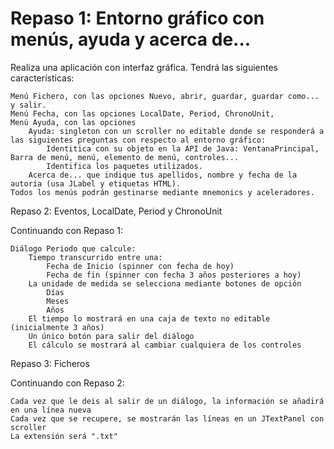 # Repaso 1: Entorno gráfico con menús, ayuda y acerca de...

Realiza una aplicación con interfaz gráfica. Tendrá las siguientes características:

    Menú Fichero, con las opciones Nuevo, abrir, guardar, guardar como... y salir. 
    Menú Fecha, con las opciones LocalDate, Period, ChronoUnit,
    Menú Ayuda, con las opciones
        Ayuda: singleton con un scroller no editable donde se responderá a las siguientes preguntas con respecto al entorno gráfico:
            Identitica con su objeto en la API de Java: VentanaPrincipal, Barra de menú, menú, elemento de menú, controles...
            Identifica los paquetes utilizados.
        Acerca de... que indique tus apellidos, nombre y fecha de la autoría (usa JLabel y etiquetas HTML).
    Todos los menús podrán gestinarse mediante mnemonics y aceleradores.
    
Repaso 2: Eventos, LocalDate, Period y ChronoUnit
    
Continuando con Repaso 1:

    Diálogo Periodo que calcule:
        Tiempo transcurrido entre una:
            Fecha de Inicio (spinner con fecha de hoy)
            Fecha de fin (spinner con fecha 3 años posteriores a hoy)
        La unidade de medida se selecciona mediante botones de opción
            Días
            Meses
            Años
        El tiempo lo mostrará en una caja de texto no editable (inicialmente 3 años)
        Un único botón para salir del diálogo
        El cálculo se mostrará al cambiar cualquiera de los controles
        
Repaso 3: Ficheros
        
Continuando con Repaso 2:

    Cada vez que le deis al salir de un diálogo, la información se añadirá en una línea nueva
    Cada vez que se recupere, se mostrarán las líneas en un JTextPanel con scroller
    La extensión será ".txt"
